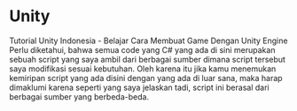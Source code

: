 # Unity
Tutorial Unity Indonesia - Belajar Cara Membuat Game Dengan Unity Engine
Perlu diketahui, bahwa semua code yang C# yang ada di sini merupakan sebuah script yang saya ambil dari berbagai sumber dimana script tersebut saya modifikasi sesuai kebutuhan.
Oleh karena itu jika kamu menemukan kemiripan script yang ada disini dengan yang ada di luar sana, maka harap dimaklumi karena seperti yang saya jelaskan tadi, script ini berasal dari berbagai sumber yang berbeda-beda.
